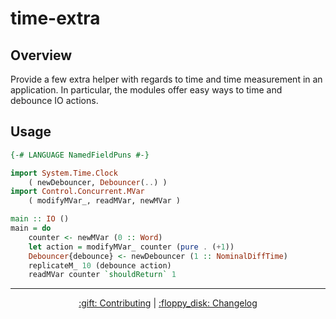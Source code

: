 # time-extra

## Overview 

Provide a few extra helper with regards to time and time measurement in an application. In particular, the modules offer easy ways to time and debounce IO actions. 

## Usage

```hs
{-# LANGUAGE NamedFieldPuns #-}

import System.Time.Clock
    ( newDebouncer, Debouncer(..) )
import Control.Concurrent.MVar
    ( modifyMVar_, readMVar, newMVar )

main :: IO ()
main = do
    counter <- newMVar (0 :: Word)
    let action = modifyMVar_ counter (pure . (+1))
    Debouncer{debounce} <- newDebouncer (1 :: NominalDiffTime)
    replicateM_ 10 (debounce action)
    readMVar counter `shouldReturn` 1
```

<hr/>

<p align="center">
  <a href="../../CONTRIBUTING.md">:gift: Contributing</a>
  |
  <a href="CHANGELOG.md">:floppy_disk: Changelog</a>
</p>
